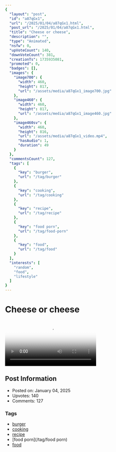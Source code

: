 ```yaml
---
{
  "layout": "post",
  "id": "a87qGx1",
  "url": "/2025/01/04/a87qGx1.html",
  "post_url": "/2025/01/04/a87qGx1.html",
  "title": "Cheese or cheese",
  "description": "",
  "type": "Animated",
  "nsfw": 0,
  "upVoteCount": 140,
  "downVoteCount": 381,
  "creationTs": 1735935081,
  "promoted": 0,
  "badges": [],
  "images": {
    "image700": {
      "width": 460,
      "height": 817,
      "url": "/assets/media/a87qGx1_image700.jpg"
    },
    "image460": {
      "width": 460,
      "height": 817,
      "url": "/assets/media/a87qGx1_image460.jpg"
    },
    "image460sv": {
      "width": 460,
      "height": 816,
      "url": "/assets/media/a87qGx1_video.mp4",
      "hasAudio": 1,
      "duration": 49
    }
  },
  "commentsCount": 127,
  "tags": [
    {
      "key": "burger",
      "url": "/tag/burger"
    },
    {
      "key": "cooking",
      "url": "/tag/cooking"
    },
    {
      "key": "recipe",
      "url": "/tag/recipe"
    },
    {
      "key": "food porn",
      "url": "/tag/food-porn"
    },
    {
      "key": "food",
      "url": "/tag/food"
    }
  ],
  "interests": [
    "random",
    "food",
    "lifestyle"
  ]
}
---
```


# Cheese or cheese

<video controls playsinline loop poster="/assets/media/a87qGx1_image460.jpg">
  <source src="/assets/media/a87qGx1_video.mp4" type="video/mp4">
  Your browser does not support the video tag.
</video>

## Post Information

- Posted on: January 04, 2025
- Upvotes: 140
- Comments: 127

### Tags

- [burger](/tag/burger)
- [cooking](/tag/cooking)
- [recipe](/tag/recipe)
- [food porn](/tag/food porn)
- [food](/tag/food)
